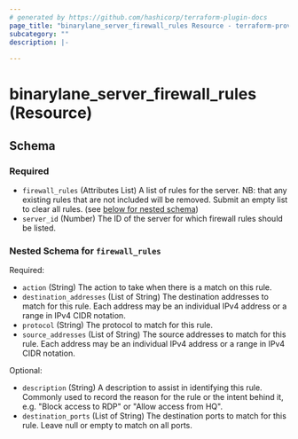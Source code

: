 ```yaml
---
# generated by https://github.com/hashicorp/terraform-plugin-docs
page_title: "binarylane_server_firewall_rules Resource - terraform-provider-binarylane"
subcategory: ""
description: |-
  
---
```


# binarylane_server_firewall_rules (Resource)





<!-- schema generated by tfplugindocs -->
## Schema

### Required

- `firewall_rules` (Attributes List) A list of rules for the server. NB: that any existing rules that are not included will be removed. Submit an empty list to clear all rules. (see [below for nested schema](#nestedatt--firewall_rules))
- `server_id` (Number) The ID of the server for which firewall rules should be listed.

<a id="nestedatt--firewall_rules"></a>
### Nested Schema for `firewall_rules`

Required:

- `action` (String) The action to take when there is a match on this rule.
- `destination_addresses` (List of String) The destination addresses to match for this rule. Each address may be an individual IPv4 address or a range in IPv4 CIDR notation.
- `protocol` (String) The protocol to match for this rule.
- `source_addresses` (List of String) The source addresses to match for this rule. Each address may be an individual IPv4 address or a range in IPv4 CIDR notation.

Optional:

- `description` (String) A description to assist in identifying this rule. Commonly used to record the reason for the rule or the intent behind it, e.g. "Block access to RDP" or "Allow access from HQ".
- `destination_ports` (List of String) The destination ports to match for this rule. Leave null or empty to match on all ports.
